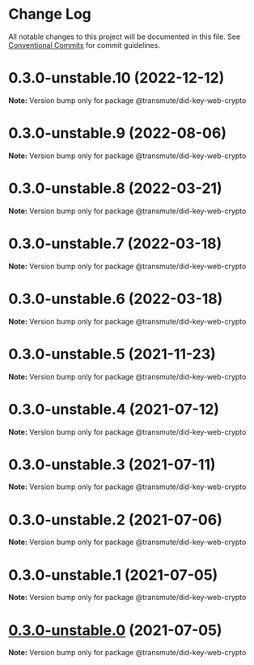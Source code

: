 # Change Log

All notable changes to this project will be documented in this file.
See [Conventional Commits](https://conventionalcommits.org) for commit guidelines.

# 0.3.0-unstable.10 (2022-12-12)

**Note:** Version bump only for package @transmute/did-key-web-crypto





# 0.3.0-unstable.9 (2022-08-06)

**Note:** Version bump only for package @transmute/did-key-web-crypto





# 0.3.0-unstable.8 (2022-03-21)

**Note:** Version bump only for package @transmute/did-key-web-crypto





# 0.3.0-unstable.7 (2022-03-18)

**Note:** Version bump only for package @transmute/did-key-web-crypto





# 0.3.0-unstable.6 (2022-03-18)

**Note:** Version bump only for package @transmute/did-key-web-crypto





# 0.3.0-unstable.5 (2021-11-23)

**Note:** Version bump only for package @transmute/did-key-web-crypto





# 0.3.0-unstable.4 (2021-07-12)

**Note:** Version bump only for package @transmute/did-key-web-crypto





# 0.3.0-unstable.3 (2021-07-11)

**Note:** Version bump only for package @transmute/did-key-web-crypto





# 0.3.0-unstable.2 (2021-07-06)

**Note:** Version bump only for package @transmute/did-key-web-crypto





# 0.3.0-unstable.1 (2021-07-05)

**Note:** Version bump only for package @transmute/did-key-web-crypto





# [0.3.0-unstable.0](https://github.com/transmute-industries/did-key.js/compare/v0.2.1-unstable.42...v0.3.0-unstable.0) (2021-07-05)

**Note:** Version bump only for package @transmute/did-key-web-crypto
